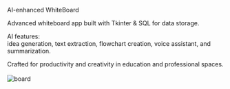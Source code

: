 AI-enhanced WhiteBoard

Advanced whiteboard app built with Tkinter & SQL for data storage. <br>

AI features: <br> idea generation, text extraction, flowchart creation, voice assistant, and summarization. <br>

Crafted for productivity and creativity in education and professional spaces. <br>
<br>
![board](https://github.com/user-attachments/assets/ce47c3a2-0bad-49f6-a0ab-0bbbf1c452d6)
